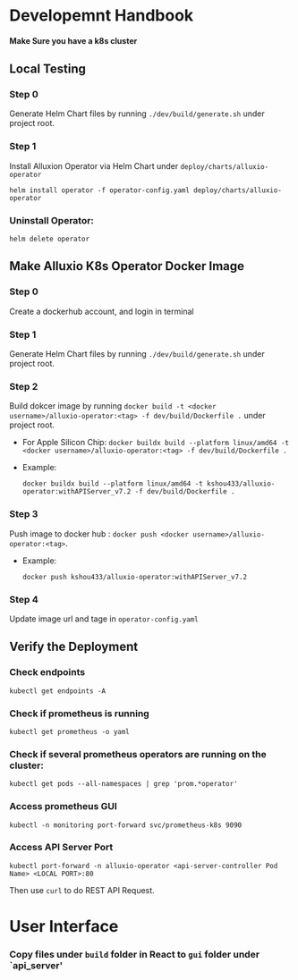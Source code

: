 # Developemnt Handbook

#### Make Sure you have a k8s cluster

## Local Testing

### Step 0
Generate Helm Chart files by running `./dev/build/generate.sh` under project root.

### Step 1
Install Alluxion Operator via Helm Chart under `deploy/charts/alluxio-operator`
  ```shell
  helm install operator -f operator-config.yaml deploy/charts/alluxio-operator
  ```

### Uninstall Operator:
  ```shell
  helm delete operator 
  ```


## Make Alluxio K8s Operator Docker Image

### Step 0
Create a dockerhub account, and login in terminal

### Step 1
Generate Helm Chart files by running `./dev/build/generate.sh` under project root.

### Step 2
Build dokcer image by running `docker build -t <docker username>/alluxio-operator:<tag> -f dev/build/Dockerfile .` under project root.

* For Apple Silicon Chip: `docker buildx build --platform linux/amd64 -t <docker username>/alluxio-operator:<tag> -f dev/build/Dockerfile .`


* Example:
  ```shell
  docker buildx build --platform linux/amd64 -t kshou433/alluxio-operator:withAPIServer_v7.2 -f dev/build/Dockerfile .
  ```

### Step 3
Push image to docker hub : `docker push <docker username>/alluxio-operator:<tag>`.

* Example:
  ```shell
  docker push kshou433/alluxio-operator:withAPIServer_v7.2
  ```

### Step 4
Update image url and tage in ```operator-config.yaml```


## Verify the Deployment

### Check endpoints
`kubectl get endpoints -A`

### Check if prometheus is running
`kubectl get prometheus -o yaml`

### Check if several prometheus operators are running on the cluster:
`kubectl get pods --all-namespaces | grep 'prom.*operator'`

### Access prometheus GUI
`kubectl -n monitoring port-forward svc/prometheus-k8s 9090`

### Access API Server Port
`kubectl port-forward -n alluxio-operator <api-server-controller Pod Name> <LOCAL PORT>:80`

Then use `curl` to do REST API Request.


# User Interface
### Copy files under `build` folder in React to `gui` folder under `api_server'